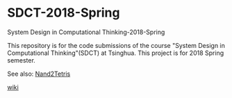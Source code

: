 # SDCT-2018-Spring
System Design in Computational Thinking-2018-Spring

This repository is for the code submissions of the course "System Design in Computational Thinking"(SDCT) at Tsinghua. This project is for 2018 Spring semester.

See also:
[Nand2Tetris](http://www.nand2tetris.org/)

[wiki](http://toyhouse.cc/wiki/index.php/2018%E5%B9%B4%E6%98%A5-%E8%AE%A1%E7%AE%97%E6%80%9D%E7%BB%B4%E5%92%8C%E7%B3%BB%E7%BB%9F%E8%AE%BE%E8%AE%A1%E5%9F%BA%E7%A1%80)
